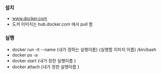 ### 설치
  - www.docker.com
  - 도커 이미지는 hub.docker.com 에서 pull 함
  
### 실행
  - docker run -it --name {내가 정하는 실행이름} {실행할 이미지 이름} /bin/bash
  - docker ps -a
  - docker start {내가 정한 실행이름 }
  - docker attach {내가 정한 실행이름 }

